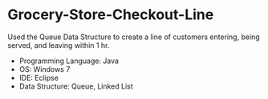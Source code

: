 # Grocery-Store-Checkout-Line
Used the Queue Data Structure to create a line of customers entering, being served, and leaving within 1 hr.
* Programming Language: Java 
* OS: Windows 7 
* IDE: Eclipse
* Data Structure: Queue, Linked List
